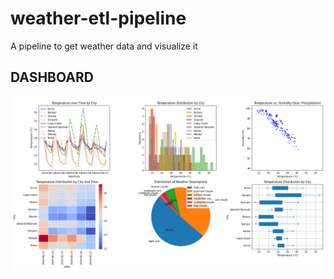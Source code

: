 # weather-etl-pipeline
A pipeline to get weather data and visualize it

## DASHBOARD
![Weather Dashboard](assets/dashboard.png)
